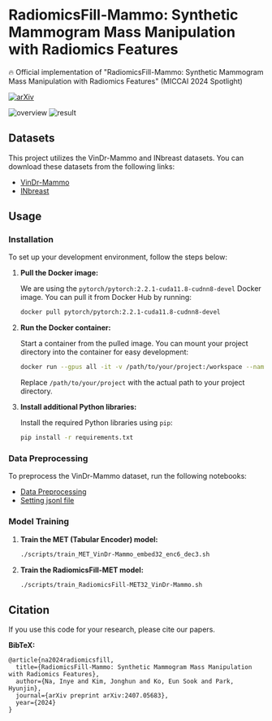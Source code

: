 # RadiomicsFill-Mammo: Synthetic Mammogram Mass Manipulation with Radiomics Features

:fire:  Official implementation of "RadiomicsFill-Mammo: Synthetic Mammogram Mass Manipulation with Radiomics Features" (MICCAI 2024 Spotlight)

[![arXiv](https://img.shields.io/badge/arXiv-2407.05683-red)](https://arxiv.org/pdf/2407.05683.pdf)

![overview](images/overview.png)
![result](images/result.png)

## Datasets

This project utilizes the VinDr-Mammo and INbreast datasets. You can download these datasets from the following links:

- [VinDr-Mammo](https://www.physionet.org/content/vindr-mammo/1.0.0/)
- [INbreast](https://www.kaggle.com/datasets/martholi/inbreast)

## Usage

### Installation

To set up your development environment, follow the steps below:

1. **Pull the Docker image:**

    We are using the `pytorch/pytorch:2.2.1-cuda11.8-cudnn8-devel` Docker image. You can pull it from Docker Hub by running:

    ```sh
    docker pull pytorch/pytorch:2.2.1-cuda11.8-cudnn8-devel
    ```

2. **Run the Docker container:**

    Start a container from the pulled image. You can mount your project directory into the container for easy development:

    ```sh
    docker run --gpus all -it -v /path/to/your/project:/workspace --name radiomicsfill-mammo pytorch/pytorch:2.2.1-cuda11.8-cudnn8-devel /bin/bash
    ```

    Replace `/path/to/your/project` with the actual path to your project directory.

3. **Install additional Python libraries:**

    Install the required Python libraries using `pip`:

    ```sh
    pip install -r requirements.txt
    ```

### Data Preprocessing
To preprocess the VinDr-Mammo dataset, run the following notebooks:

- [Data Preprocessing](source/preprocessing_VinDr-Mammo.ipynb)
- [Setting jsonl file](setting_jsonl_VinDr-Mammo.ipynb)

      
### Model Training

1. **Train the MET (Tabular Encoder) model:**

    ```sh
    ./scripts/train_MET_VinDr-Mammo_embed32_enc6_dec3.sh
    ```

2. **Train the RadiomicsFill-MET model:**

    ```sh
    ./scripts/train_RadiomicsFill-MET32_VinDr-Mammo.sh
    ```

## Citation
If you use this code for your research, please cite our papers.

**BibTeX:**
```
@article{na2024radiomicsfill,
  title={RadiomicsFill-Mammo: Synthetic Mammogram Mass Manipulation with Radiomics Features},
  author={Na, Inye and Kim, Jonghun and Ko, Eun Sook and Park, Hyunjin},
  journal={arXiv preprint arXiv:2407.05683},
  year={2024}
}
```
